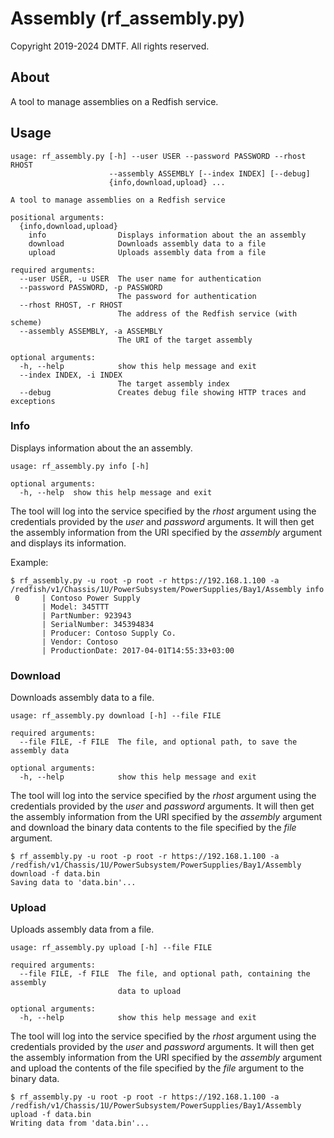 # Assembly (rf_assembly.py)

Copyright 2019-2024 DMTF.  All rights reserved.

## About

A tool to manage assemblies on a Redfish service.

## Usage

```
usage: rf_assembly.py [-h] --user USER --password PASSWORD --rhost RHOST
                      --assembly ASSEMBLY [--index INDEX] [--debug]
                      {info,download,upload} ...

A tool to manage assemblies on a Redfish service

positional arguments:
  {info,download,upload}
    info                Displays information about the an assembly
    download            Downloads assembly data to a file
    upload              Uploads assembly data from a file

required arguments:
  --user USER, -u USER  The user name for authentication
  --password PASSWORD, -p PASSWORD
                        The password for authentication
  --rhost RHOST, -r RHOST
                        The address of the Redfish service (with scheme)
  --assembly ASSEMBLY, -a ASSEMBLY
                        The URI of the target assembly

optional arguments:
  -h, --help            show this help message and exit
  --index INDEX, -i INDEX
                        The target assembly index
  --debug               Creates debug file showing HTTP traces and exceptions
```

### Info

Displays information about the an assembly.

```
usage: rf_assembly.py info [-h]

optional arguments:
  -h, --help  show this help message and exit
```

The tool will log into the service specified by the *rhost* argument using the credentials provided by the *user* and *password* arguments.
It will then get the assembly information from the URI specified by the *assembly* argument and displays its information.

Example:

```
$ rf_assembly.py -u root -p root -r https://192.168.1.100 -a /redfish/v1/Chassis/1U/PowerSubsystem/PowerSupplies/Bay1/Assembly info
 0     | Contoso Power Supply 
       | Model: 345TTT
       | PartNumber: 923943
       | SerialNumber: 345394834
       | Producer: Contoso Supply Co.
       | Vendor: Contoso
       | ProductionDate: 2017-04-01T14:55:33+03:00
```

### Download

Downloads assembly data to a file.

```
usage: rf_assembly.py download [-h] --file FILE

required arguments:
  --file FILE, -f FILE  The file, and optional path, to save the assembly data

optional arguments:
  -h, --help            show this help message and exit
```

The tool will log into the service specified by the *rhost* argument using the credentials provided by the *user* and *password* arguments.
It will then get the assembly information from the URI specified by the *assembly* argument and download the binary data contents to the file specified by the *file* argument.

```
$ rf_assembly.py -u root -p root -r https://192.168.1.100 -a /redfish/v1/Chassis/1U/PowerSubsystem/PowerSupplies/Bay1/Assembly download -f data.bin
Saving data to 'data.bin'...
```

### Upload

Uploads assembly data from a file.

```
usage: rf_assembly.py upload [-h] --file FILE

required arguments:
  --file FILE, -f FILE  The file, and optional path, containing the assembly
                        data to upload

optional arguments:
  -h, --help            show this help message and exit
```

The tool will log into the service specified by the *rhost* argument using the credentials provided by the *user* and *password* arguments.
It will then get the assembly information from the URI specified by the *assembly* argument and upload the contents of the file specified by the *file* argument to the binary data.

```
$ rf_assembly.py -u root -p root -r https://192.168.1.100 -a /redfish/v1/Chassis/1U/PowerSubsystem/PowerSupplies/Bay1/Assembly upload -f data.bin
Writing data from 'data.bin'...
```
